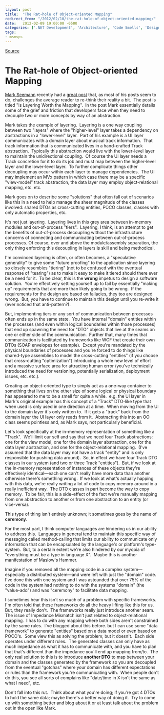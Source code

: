 ```yaml
---
layout: post
title:  "The Rat-hole of Object-oriented Mapping"
redirect_from: "/2012/02/10/the-rat-hole-of-object-oriented-mapping/"
date:   2012-02-09 19:00:00 -0500
categories: ['.NET Development', 'Architecture', 'Code Smells', 'Design/Coding Guidance', 'Patterns', 'Pontification', 'Software Development', 'Software Development Guidance']
tags:
- msmvps
---
```

[Source](http://blogs.msmvps.com/peterritchie/2012/02/10/the-rat-hole-of-object-oriented-mapping/ "Permalink to The Rat-hole of Object-oriented Mapping")

# The Rat-hole of Object-oriented Mapping

[Mark Seemann][1] recently had a [great post][2] that, as most of his posts seem to do, challenges the average reader to re-think their reality a bit.  The post is titled "Is Layering Worth the Mapping".  In the post Mark essentially details some of the grief and friction that developers face when they need to decouple two or more concepts by way of an abstraction.

Mark takes the example of layering.  Layering is a one way coupling between two "layers" where the "higher-level" layer takes a dependency on abstractions in a "lower-level" layer.  Part of his example is a UI layer communicates with a domain layer about musical track information.  That track information that is communicated lives in a hand-crafted Track abstraction.  Typically this abstraction would live with the lower-level layer to maintain the unidirectional coupling.  Of course the UI layer needs a Track concretion for it to do its job and must map between the higher-level layer and the lower-level layer.  To further complicate things other decoupling may occur within each layer to manage dependencies.  The UI may implement an MVx pattern in which case there may be a specific "view-model" track abstraction, the data layer may employ object-relational mapping, etc. etc.

Mark goes on to describe some "solutions" that often fall out of scenarios like this in a need to help manage the sheer magnitude of the classes involved: shared DTOs as cross-cutting entities, POCO classes, classes with only automatic properties, etc.

It's not just layering.  Layering lives in this grey area between in-memory modules and out-of-process "tiers".  Layering, I think, is an attempt to get the benefits of out-of-process decoupling without the infrastructure concerns of connecting and communicating between out-of-process processes. Of course, over and above the module/assembly separation, the only thing enforcing this decoupling in layers is skill and being methodical.

I'm convinced layering is often, or often becomes, a "speculative generality" to give some "future proofing" to the application since layering so closely resembles "tiering" (not to be confused with the eventual response of "tearing") as to make it easy to make it tiered should there ever be a need for it.  To be clear, this is the **wrong** impetus to design a software solution.  You're effectively setting yourself up to fail by essentially "making up" requirements that are more than likely going to be wrong.  If the requirements for the design are based on fallacies, they too are designed wrong.  But, you have to continue to maintain this design until you re-write it (ever noticed that anti-pattern?).

But, implementing tiers or any sort of communication between processes often ends up in the same state.  You have internal "domain" entities within the processes (and even within logical boundaries within those processes) that end up spawning the need for "DTO" objects that live at the seams on one or either side of the communication.  Further that, many times that communication is facilitated by frameworks like WCF that create their own DTOs (SOAP envelopes for example).  Except you're mandated by the physical boundaries of processes and you're forced to do things like shared-type assemblies to model the cross-cutting "entities" (if you choose that cross-cutting "optimization") introducing a whole new level of effort and a massive surface area for attracting human error (you've technically introduced the need for versioning, potentially serialization, deployment issues, etc. etc.).

Creating an object-oriented type to simply act as a one-way container to something that lives on the other size of some logical or physical boundary has appeared to me to be a smell for quite a while.  e.g. the UI layer in Mark's original example has this concept of a "Track" DTO-like type that when used is only used in one direction at a time.  When moving from the UI to the domain layer it's only written to.  If it gets a "track" back from the domain layer the UI layer only reads from it.  Abstracting this into an OO class seems pointless and, as Mark says, not particularly beneficial.

Let's look specifically at the in-memory representation of something like a "Track".  We'll limit our self and say that we need four Track abstractions: one for the view model, one for the domain layer abstraction, one for the data layer abstraction, and one for the object-relational mapping.  (I've assumed that the data layer may not have a track "entity" and is only responsible for pushing data around).  So, in effect we have four Track DTO classes in our system (and two or three Track "entities").  But, if we look at the in-memory representation of instances of these objects they're effectively identical—each one can't really have more data than another otherwise there's something wrong.  If we look at what's actually happing with this data, we're really writing a lot of code to copy memory around in a really inefficient way.  The DTO classes in part become the way to copy memory.  To be fair, this is a side-effect of the fact we're manually mapping from one abstraction to another or from one abstraction to an entity (or vice-versa).

This type of thing isn't entirely unknown; it sometimes goes by the name of **ceremony**.

For the most part, I think computer languages are hindering us in our ability to address this.  Languages in general tend to maintain this specific way of messaging called method-calling that limits our ability to communicate only information that can be encapsulated by the language's or platform's type-system.  But, to a certain extent we're also hindered by our myopia of "everything must be a type in language X".  Maybe this is another manifestation of Maslow's Hammer.

Imagine if you removed all the mapping code in a complex system—especially a distributed system—and were left with just the "domain" code.  I've done this with one system and I was astounded that over 75% of the code in the system had nothing to do with the systems "domain" (the "value-add") and was "ceremony" to facilitate data mapping.

I sometimes hear this isn't so much of a problem with specific frameworks.  I'm often told that these frameworks do all the heavy lifting like this for us.  But, they really don't.  The frameworks really just introduce another seam.  The issue of Impedance Mismatch isn't just related to object-relational mapping.  I has to do with any mapping where both sides aren't constrained by the same rules.  I've blogged about this before. but I can use some "data framework" to generate "entities" based on a data model or even based on POCO's.  Some view this as solving the problem; but it doesn't.  Each side operates under different rules.  The generated classes can only have as much impedance as what it has to communicate with, and you have to plan that that's different than the impedance you'll end up mapping from/to.  The only real solution to this is to introduce **another DTO** to map between your domain and the classes generated by the framework so you are decoupled from the eventual "gotchas" where your domain has different expectations or rules than the framework you're communicating with.  When people don't do this, you see all sorts of complains like "date/time in X isn't the same as what I need", etc.

Don't fall into this rut.  Think about what you're doing; if you're got 4 DTOs to hold the same data; maybe there's a better way of doing it.  Try to come up with something better and blog about it or at least talk about the problem out in the open like Mark.

[1]: http://bit.ly/waD5m6
[2]: http://bit.ly/xHRYMz

